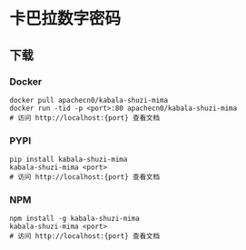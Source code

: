 # 卡巴拉数字密码

## 下载

### Docker

```
docker pull apachecn0/kabala-shuzi-mima
docker run -tid -p <port>:80 apachecn0/kabala-shuzi-mima
# 访问 http://localhost:{port} 查看文档
```

### PYPI

```
pip install kabala-shuzi-mima
kabala-shuzi-mima <port>
# 访问 http://localhost:{port} 查看文档
```

### NPM

```
npm install -g kabala-shuzi-mima
kabala-shuzi-mima <port>
# 访问 http://localhost:{port} 查看文档
```